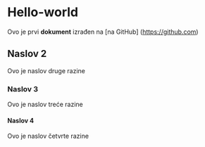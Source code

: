 # Hello-world
Ovo je prvi **dokument** izrađen na [na GitHub] (https://github.com)

## Naslov 2
Ovo je naslov druge razine

### Naslov 3
Ovo je naslov treće razine

#### Naslov 4
Ovo je naslov četvrte razine
